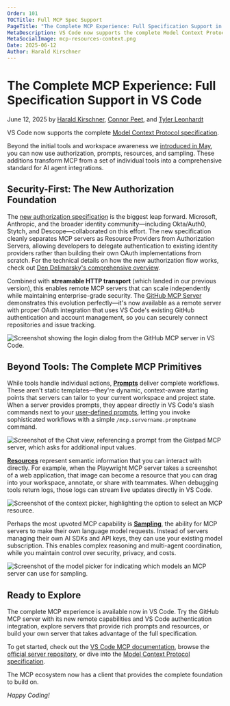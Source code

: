 ```yaml
---
Order: 101
TOCTitle: Full MCP Spec Support
PageTitle: "The Complete MCP Experience: Full Specification Support in VS Code"
MetaDescription: VS Code now supports the complete Model Context Protocol specification, including authorization, prompts, resources, and sampling.
MetaSocialImage: mcp-resources-context.png
Date: 2025-06-12
Author: Harald Kirschner
---
```


# The Complete MCP Experience: Full Specification Support in VS Code

June 12, 2025 by [Harald Kirschner](https://github.com/digitarald), [Connor Peet](https://github.com/connor4312), and [Tyler Leonhardt](https://github.com/tylerleonhardt)

VS Code now supports the complete [Model Context Protocol specification](https://modelcontextprotocol.io/).

Beyond the initial tools and workspace awareness we [introduced in May](https://code.visualstudio.com/blogs/2025/05/12/agent-mode-meets-mcp), you can now use authorization, prompts, resources, and sampling. These additions transform MCP from a set of individual tools into a comprehensive standard for AI agent integrations.

## Security-First: The New Authorization Foundation

The [new authorization specification](https://modelcontextprotocol.io/specification/draft/basic/authorization) is the biggest leap forward. Microsoft, Anthropic, and the broader identity community—including Okta/Auth0, Stytch, and Descope—collaborated on this effort. The new specification cleanly separates MCP servers as Resource Providers from Authorization Servers, allowing developers to delegate authentication to existing identity providers rather than building their own OAuth implementations from scratch. For the technical details on how the new authorization flow works, check out [Den Delimarsky's comprehensive overview](https://den.dev/blog/new-mcp-authorization-spec/).

Combined with **streamable HTTP transport** (which landed in our previous version), this enables remote MCP servers that can scale independently while maintaining enterprise-grade security. The [GitHub MCP Server](https://github.blog/changelog/) demonstrates this evolution perfectly—it's now available as a remote server with proper OAuth integration that uses VS Code's existing GitHub authentication and account management, so you can securely connect repositories and issue tracking.

![Screenshot showing the login dialog from the GitHub MCP server in VS Code.](mcp-server-authenticate.png)

## Beyond Tools: The Complete MCP Primitives

While tools handle individual actions, [**Prompts**](https://modelcontextprotocol.io/docs/concepts/prompts) deliver complete workflows. These aren't static templates—they're dynamic, context-aware starting points that servers can tailor to your current workspace and project state. When a server provides prompts, they appear directly in VS Code's slash commands next to your [user-defined prompts](https://code.visualstudio.com/docs/copilot/copilot-customization#_prompt-files-experimental), letting you invoke sophisticated workflows with a simple `/mcp.servername.promptname` command.

![Screenshot of the Chat view, referencing a prompt from the Gistpad MCP server, which asks for additional input values.](mcp-prompt-invocation.png)

[**Resources**](https://modelcontextprotocol.io/docs/concepts/resources) represent semantic information that you can interact with directly. For example, when the Playwright MCP server takes a screenshot of a web application, that image can become a resource that you can drag into your workspace, annotate, or share with teammates. When debugging tools return logs, those logs can stream live updates directly in VS Code.

![Screenshot of the context picker, highlighting the option to select an MCP resource.](mcp-resources-context-small.png)

Perhaps the most upvoted MCP capability is [**Sampling**](https://modelcontextprotocol.io/docs/concepts/sampling), the ability for MCP servers to make their own language model requests. Instead of servers managing their own AI SDKs and API keys, they can use your existing model subscription. This enables complex reasoning and multi-agent coordination, while you maintain control over security, privacy, and costs.

![Screenshot of the model picker for indicating which models an MCP server can use for sampling.](mcp-sampling-pick-models.png)

## Ready to Explore

The complete MCP experience is available now in VS Code. Try the GitHub MCP server with its new remote capabilities and VS Code authentication integration, explore servers that provide rich prompts and resources, or build your own server that takes advantage of the full specification.

To get started, check out the [VS Code MCP documentation](https://code.visualstudio.com/docs/copilot/chat/mcp-servers), browse the [official server repository](https://github.com/modelcontextprotocol/servers), or dive into the [Model Context Protocol specification](https://modelcontextprotocol.io/).

The MCP ecosystem now has a client that provides the complete foundation to build on.

*Happy Coding!*
